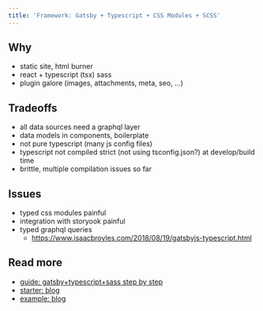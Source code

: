 ```yaml
---
title: 'Framework: Gatsby + Typescript + CSS Modules + SCSS'
---
```


## Why

- static site, html burner
- react + typescript (tsx) sass
- plugin galore (images, attachments, meta, seo, ...)

## Tradeoffs

- all data sources need a graphql layer
- data models in components, boilerplate
- not pure typescript (many js config files)
- typescript not compiled strict (not using tsconfig.json?) at develop/build time
- brittle, multiple compilation issues so far

## Issues

- typed css modules painful
- integration with storyook painful
- typed graphql queries
  - https://www.isaacbroyles.com/2018/08/19/gatsbyjs-typescript.html

## Read more

- [guide: gatsby+typescript+sass step by step](https://medium.com/@thetrevorharmon/how-to-make-a-super-fast-static-site-with-gatsby-typescript-and-sass-3742c00d4524)
- [starter: blog](https://github.com/mhadaily/gatsby-starter-typescript-power-blog)
- [example: blog](https://github.com/magarcia/magarcia.io/tree/greenkeeper/gatsby-2.3.2)
